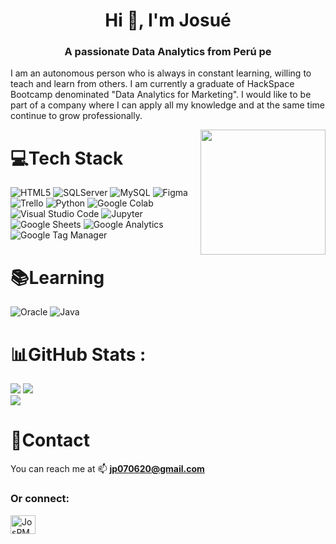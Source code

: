 <h1 align="center">Hi 👋, I'm Josué</h1>
<h3 align="center">A passionate Data Analytics from Perú pe</h3>
<p>I am an autonomous person who is always in constant learning, willing to teach and learn from others. I am currently a graduate of HackSpace Bootcamp denominated "Data Analytics for Marketing". I would like to be part of a company where I can apply all my knowledge and at the same time continue to grow professionally.
</p>

<img align='right' src='https://media4.giphy.com/media/HLB0nLA36GCCo6JuB5/giphy.gif?cid=ecf05e47192ma75oxnzyx9hr1kvclt5o65b2rgwufa7tjuvw&rid=giphy.gif&ct=g' width='200'>

# 💻Tech Stack
![HTML5](https://img.shields.io/badge/html5-%23E34F26.svg?style=for-the-badge&logo=html5&logoColor=white)
![SQLServer](https://img.shields.io/badge/SQL%20SERVER-blue?logo=microsoft-sql-server&style=for-the-badge)
![MySQL](https://img.shields.io/badge/mysql-%2300f.svg?style=for-the-badge&logo=mysql&logoColor=white) 
![Figma](https://img.shields.io/badge/figma-%23F24E1E.svg?style=for-the-badge&logo=figma&logoColor=white) 
![Trello](https://img.shields.io/badge/Trello-%23026AA7.svg?style=for-the-badge&logo=Trello&logoColor=white) 
![Python](https://img.shields.io/badge/python-3670A0?style=for-the-badge&logo=python&logoColor=ffdd54) 
![Google Colab](https://img.shields.io/static/v1?style=for-the-badge&message=Google+Colab&color=222222&logo=Google+Colab&logoColor=F9AB00&label=)
![Visual Studio Code](https://img.shields.io/static/v1?style=for-the-badge&message=Visual+Studio+Code&color=007ACC&logo=Visual+Studio+Code&logoColor=FFFFFF&label=)
![Jupyter](https://img.shields.io/static/v1?style=for-the-badge&message=Jupyter&color=F37626&logo=Jupyter&logoColor=FFFFFF&label=)
![Google Sheets](https://img.shields.io/static/v1?style=for-the-badge&message=Google+Sheets&color=34A853&logo=Google+Sheets&logoColor=FFFFFF&label=)
![Google Analytics](https://img.shields.io/static/v1?style=for-the-badge&message=Google+Analytics&color=E37400&logo=Google+Analytics&logoColor=FFFFFF&label=)
![Google Tag Manager](https://img.shields.io/static/v1?style=for-the-badge&message=Google+Tag+Manager&color=246FDB&logo=Google+Tag+Manager&logoColor=FFFFFF&label=)

# 📚Learning
![Oracle](https://img.shields.io/static/v1?style=for-the-badge&message=Oracle&color=F80000&logo=Oracle&logoColor=FFFFFF&label=)
![Java](https://img.shields.io/badge/java-%23ED8B00.svg?style=for-the-badge&logo=java&logoColor=white) 


# 📊GitHub Stats :
![](https://github-readme-stats.vercel.app/api?username=JosPM69&theme=dark&hide_border=true&include_all_commits=false&count_private=false)
![](https://github-readme-stats.vercel.app/api/top-langs/?username=JosPM69&theme=dark&hide_border=true&include_all_commits=false&count_private=false&layout=compact)<br/>
![](https://visitcount.itsvg.in/api?id=JosPM69&icon=0&color=12)

# 📎Contact
 You can reach me at  📫 **jp070620@gmail.com**

<h3 align="left">Or connect:</h3>
<p align="left">
<a href="https://www.linkedin.com/in/jspm07/" target="blank"><img align="center" src="https://raw.githubusercontent.com/rahuldkjain/github-profile-readme-generator/master/src/images/icons/Social/linked-in-alt.svg" alt="JosPM69" height="30" width="40" /></a>
</p>
